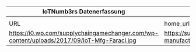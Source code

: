 |IoTNumb3rs Datenerfassung|||||||||||
| ---- | ---- | ---- | ---- | ---- | ---- | ---- | ---- | ---- | ---- | ---- |
||||||||||||
|URL|home_url|filename|device_class|device_count|market_class|market_volume|prognosis_year|publication_year|authorship_class|Dropbox folder|
|https://i0.wp.com/supplychaingamechanger.com/wp-content/uploads/2017/09/IoT-Mfg-Faraci.jpg|https://supplychaingamechanger.com/iot-manufacturing-faraci-infographic/|file11_file10_Teralink_infographic_IoT.jpg|generic IoT|50000000000|||2020|2017|blogger|marielledemuth/20181118-1200|
